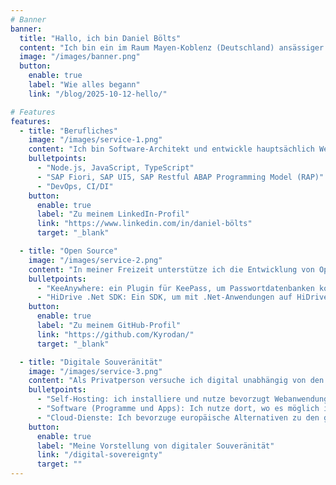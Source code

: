 ```yaml
---
# Banner
banner:
  title: "Hallo, ich bin Daniel Bölts"
  content: "Ich bin ein im Raum Mayen-Koblenz (Deutschland) ansässiger Software Engineer (Programmierer), der hier seine Gedanken teilt."
  image: "/images/banner.png"
  button:
    enable: true
    label: "Wie alles begann"
    link: "/blog/2025-10-12-hello/"

# Features
features:
  - title: "Berufliches"
    image: "/images/service-1.png"
    content: "Ich bin Software-Architekt und entwickle hauptsächlich Webanwendungen mit SAP Fiori. Meine Kernfähigkeiten sind:"
    bulletpoints:
      - "Node.js, JavaScript, TypeScript"
      - "SAP Fiori, SAP UI5, SAP Restful ABAP Programming Model (RAP)"
      - "DevOps, CI/DI"
    button:
      enable: true
      label: "Zu meinem LinkedIn-Profil"
      link: "https://www.linkedin.com/in/daniel-bölts"
      target: "_blank"

  - title: "Open Source"
    image: "/images/service-2.png"
    content: "In meiner Freizeit unterstütze ich die Entwicklung von Open Source Software. Meine eigenen Projekte sind:"
    bulletpoints:
      - "KeeAnywhere: ein Plugin für KeePass, um Passwortdatenbanken komfortabel in Cloud-Diensten zu speichern."
      - "HiDrive .Net SDK: Ein SDK, um mit .Net-Anwendungen auf HiDrive-Speicher zugreifen zu können."
    button:
      enable: true
      label: "Zu meinem GitHub-Profil"
      link: "https://github.com/Kyrodan/"
      target: "_blank"

  - title: "Digitale Souveränität"
    image: "/images/service-3.png"
    content: "Als Privatperson versuche ich digital unabhängig von den großen (amerikanischen) Konzernen zu sein. Dies versuche ich durch folgende Strategien umzusetzen:"
    bulletpoints:
      - "Self-Hosting: ich installiere und nutze bevorzugt Webanwendungen auf der von mir kontrollierten Infrastruktur (z. B. meinem Homeserver oder NAS zu Hause)"
      - "Software (Programme und Apps): Ich nutze dort, wo es möglich ist, Open Source Software."
      - "Cloud-Dienste: Ich bevorzuge europäische Alternativen zu den großen amerikanischen Diensten. Sollte noch keine europäische Alternative existieren, so greife ich möglichst auf Dienste zurück, die durch gemeinnützige Stiftungen oder ähnliches finanziert werden."
    button:
      enable: true
      label: "Meine Vorstellung von digitaler Souveränität"
      link: "/digital-sovereignty"
      target: ""
---
```

